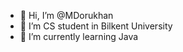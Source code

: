 - 👋 Hi, I’m @MDorukhan
- 👀 I’m CS student in Bilkent University
- 🌱 I’m currently learning Java




<!---
MDorukhan/MDorukhan is a ✨ special ✨ repository because its `README.md` (this file) appears on your GitHub profile.
You can click the Preview link to take a look at your changes.
--->
